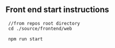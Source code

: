## Front end start instructions

```
 //from repos root directory
 cd ./source/frontend/web

 npm run start
```